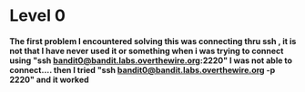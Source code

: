 # Level 0
#### The first problem I encountered solving this was connecting thru ssh , it is not that I have never used it or something when i was trying to connect using "ssh bandit0@bandit.labs.overthewire.org:2220" I was not able to connect.... then I tried "ssh bandit0@bandit.labs.overthewire.org -p 2220" and it worked

